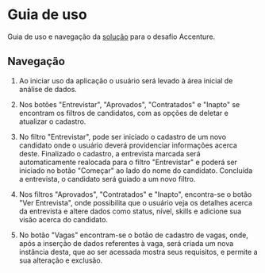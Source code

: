 # Guia de uso

Guia de uso e navegação da [solução](https://aplicacaoaccenture.web.app/) para o desafio Accenture.

## Navegação

1. Ao iniciar uso da aplicação o usuário será levado à área inicial de análise de dados.

2. Nos botões "Entrevistar", "Aprovados", "Contratados" e "Inapto" se encontram os filtros de candidatos, com as opções de deletar e atualizar o cadastro.

3. No filtro "Entrevistar", pode ser iniciado o cadastro de um novo candidato onde o usuário deverá providenciar informações acerca deste. Finalizado o cadastro, a entrevista marcada será automaticamente realocada para o filtro "Entrevistar" e poderá ser iniciado no botão "Começar" ao lado do nome do candidato. Concluída a entrevista, o candidato será guiado a um novo filtro.

4. Nos filtros "Aprovados", "Contratados" e "Inapto", encontra-se o botão "Ver Entrevista", onde possibilita que o usuário veja os detalhes acerca da entrevista e altere dados como status, nível, skills e adicione sua visão acerca do candidato.

5. No botão "Vagas" encontram-se o botão de cadastro de vagas, onde, após a inserção de dados referentes à vaga, será criada um nova instância desta, que ao ser acessada mostra seus requisitos, e permite a sua alteração e exclusão.
